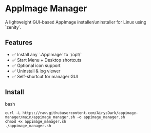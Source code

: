 
# AppImage Manager

A lightweight GUI-based AppImage installer/uninstaller for Linux using \`zenity\`.

## Features
- ✅ Install any \`.AppImage\` to \`/opt/<AppName>\`
- ✅ Start Menu + Desktop shortcuts
- ✅ Optional icon support
- ✅ Uninstall & log viewer
- ✅ Self-shortcut for manager GUI

## Install
bash
```
curl -L https://raw.githubusercontent.com/AirysDark/appimage-manager/main/appimage_manager.sh -o appimage_manager.sh
chmod +x appimage_manager.sh
./appimage_manager.sh
```
